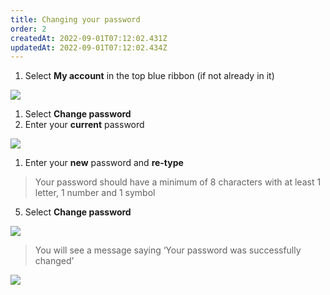 ```yaml
---
title: Changing your password
order: 2
createdAt: 2022-09-01T07:12:02.431Z
updatedAt: 2022-09-01T07:12:02.434Z
---
```

1. Select **My account** in the top blue ribbon (if not already in it)​

![](/img/ad-1-15-Managing.jpg)

1. Select **Change password​**
2. Enter your **current** password​

![](/img/ad-1-16-Managing.jpg)

1. Enter your **new** password and **re-type​**

> Your password should have a minimum of 8 characters with at least 1 letter, 1 number and 1 symbol​​

5. ​Select **Change password​**

![](/img/ad-1-17-Managing.jpg)

> You will see a message saying ‘Your password was successfully changed’​



![](/img/ad-1-18-Managing.jpg)